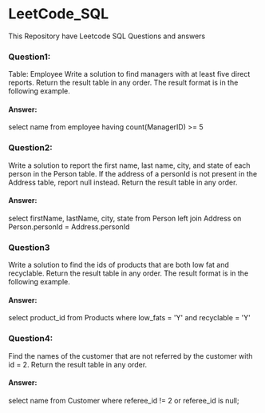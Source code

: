 # LeetCode_SQL
This Repository have Leetcode SQL Questions and answers
### Question1:
Table: Employee
Write a solution to find managers with at least five direct reports.
Return the result table in any order.
The result format is in the following example.
#### Answer:
select name from employee
having count(ManagerID) >= 5
### Question2:
Write a solution to report the first name, last name, city, and state of each person in the Person table. If the address of a personId is not present in the Address table, report null instead.
Return the result table in any order.
#### Answer:
select firstName, lastName, city, state
from Person left join Address
on Person.personId = Address.personId
### Question3
Write a solution to find the ids of products that are both low fat and recyclable.
Return the result table in any order.
The result format is in the following example.
#### Answer:
select product_id 
from Products 
where low_fats = 'Y' and recyclable = 'Y'
### Question4:
Find the names of the customer that are not referred by the customer with id = 2.
Return the result table in any order.
#### Answer:
select name from Customer
where referee_id != 2 or referee_id is null;
